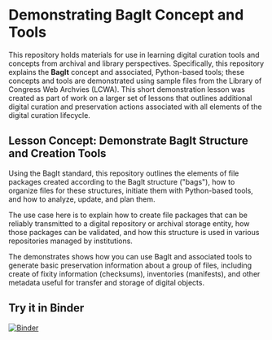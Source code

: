 # Demonstrating BagIt Concept and Tools

This repository holds materials for use in learning digital curation tools and concepts from archival and library perspectives. Specifically, this repository explains the **BagIt** concept and associated, Python-based tools; these concepts and tools are demonstrated using sample files from the Library of Congress Web Archvies (LCWA). This short demonstration lesson was created as part of work on a larger set of lessons that outlines additional digital curation and preservation actions associated with all elements of the digital curation lifecycle.

## Lesson Concept: Demonstrate BagIt Structure and Creation Tools

Using the BagIt standard, this repository outlines the elements
of file packages created according to the BagIt structure ("bags"),
how to organize files for these structures, initiate them with Python-based
tools, and how to analyze, update, and plan them. 

The use case here is to explain how to create file packages that can be
reliably transmitted to a digital repository or archival storage entity,
how those packages can be validated, and how this structure is used
in various repositories managed by institutions. 

The demonstrates shows how you can use BagIt and associated tools to
generate basic preservation information about a group of files, 
including create of fixity information (checksums), 
inventories (manifests), and other metadata useful for transfer and storage of digital objects.

## Try it in Binder

[![Binder](https://mybinder.org/badge_logo.svg)](https://mybinder.org/v2/gh/morskyjezek/digcur/master)
